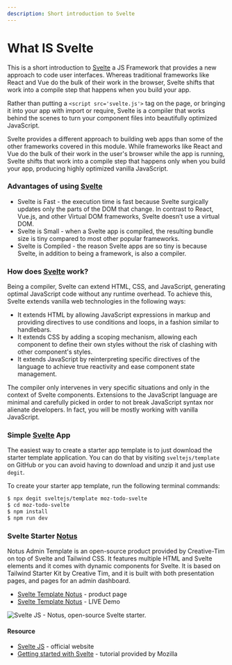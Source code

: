 ```yaml
---
description: Short introduction to Svelte
---
```


# What IS Svelte

This is a short introduction to [Svelte](https://svelte.dev) a JS Framework that provides a new approach to code user interfaces. Whereas traditional frameworks like React and Vue do the bulk of their work in the browser, Svelte shifts that work into a compile step that happens when you build your app.

Rather than putting a `<script src='svelte.js'>` tag on the page, or bringing it into your app with import or require, Svelte is a compiler that works behind the scenes to turn your component files into beautifully optimized JavaScript.

Svelte provides a different approach to building web apps than some of the other frameworks covered in this module. While frameworks like React and Vue do the bulk of their work in the user's browser while the app is running, Svelte shifts that work into a compile step that happens only when you build your app, producing highly optimized vanilla JavaScript.



### **Advantages of using** [**Svelte**](https://svelte.dev)

* Svelte is Fast - the execution time is fast because Svelte surgically updates only the parts of the DOM that change. In contrast to React, Vue.js, and other Virtual DOM frameworks, Svelte doesn’t use a virtual DOM.
* Svelte is Small - when a Svelte app is compiled, the resulting bundle size is tiny compared to most other popular frameworks.
* Svelte is Compiled - the reason Svelte apps are so tiny is because Svelte, in addition to being a framework, is also a compiler.



### How does [Svelte](https://svelte.dev) work?

Being a compiler, Svelte can extend HTML, CSS, and JavaScript, generating optimal JavaScript code without any runtime overhead. To achieve this, Svelte extends vanilla web technologies in the following ways:

* It extends HTML by allowing JavaScript expressions in markup and providing directives to use conditions and loops, in a fashion similar to handlebars.
* It extends CSS by adding a scoping mechanism, allowing each component to define their own styles without the risk of clashing with other component's styles.
* It extends JavaScript by reinterpreting specific directives of the language to achieve true reactivity and ease component state management.

The compiler only intervenes in very specific situations and only in the context of Svelte components. Extensions to the JavaScript language are minimal and carefully picked in order to not break JavaScript syntax nor alienate developers. In fact, you will be mostly working with vanilla JavaScript.



### Simple [Svelte](https://svelte.dev) App

The easiest way to create a starter app template is to just download the starter template application. You can do that by visiting `sveltejs/template` on GitHub or you can avoid having to download and unzip it and just use `degit`.

To create your starter app template, run the following terminal commands:

```bash
$ npx degit sveltejs/template moz-todo-svelte
$ cd moz-todo-svelte
$ npm install
$ npm run dev
```

###

### Svelte Starter [Notus](https://www.creative-tim.com/product/notus-svelte?AFFILIATE=128200)

Notus Admin Template is an open-source product provided by Creative-Tim on top of Svelte and Tailwind CSS. It features multiple HTML and Svelte elements and it comes with dynamic components for Svelte. It is based on Tailwind Starter Kit by Creative Tim, and it is built with both presentation pages, and pages for an admin dashboard.

* [Svelte Template  Notus](https://www.creative-tim.com/product/notus-svelte?AFFILIATE=128200) - product page
* [Svelte Template  Notus](https://demos.creative-tim.com/notus-svelte/?AFFILIATE=128200) - LIVE Demo

![Svelte JS - Notus, open-source Svelte starter.](https://raw.githubusercontent.com/ui-themes/svelte-admin-template-notus/master/media/svelte-admin-template-notus-screen-product.jpg)

####

#### Resource

* [Svelte JS](https://svelte.dev) - official website
* [Getting started with Svelte](https://developer.mozilla.org/en-US/docs/Learn/Tools\_and\_testing/Client-side\_JavaScript\_frameworks/Svelte\_getting\_started) - tutorial provided by Mozilla&#x20;
